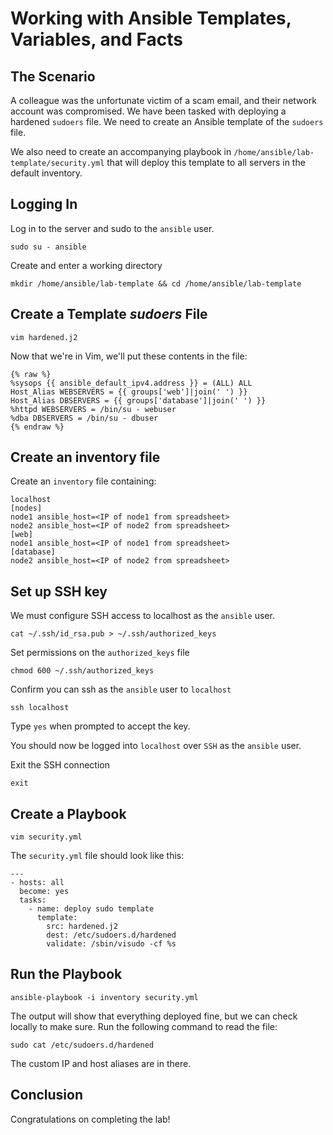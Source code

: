 # Working with Ansible Templates, Variables, and Facts

## The Scenario

A colleague was the unfortunate victim of a scam email, and their network account was compromised. We have been tasked with deploying a hardened `sudoers` file. We need to create an Ansible template of the `sudoers` file.

We also need to create an accompanying playbook in `/home/ansible/lab-template/security.yml` that will deploy this template to all servers in the default inventory.

## Logging In

Log in to the server and sudo to the `ansible` user.
 ```
 sudo su - ansible
 ```

Create and enter a working directory

 ```
 mkdir /home/ansible/lab-template && cd /home/ansible/lab-template
 ```

## Create a Template *sudoers* File

```
vim hardened.j2 
```

Now that we're in Vim, we'll put these contents in the file:

```
{% raw %}
%sysops {{ ansible_default_ipv4.address }} = (ALL) ALL
Host_Alias WEBSERVERS = {{ groups['web']|join(' ') }}
Host_Alias DBSERVERS = {{ groups['database']|join(' ') }}
%httpd WEBSERVERS = /bin/su - webuser
%dba DBSERVERS = /bin/su - dbuser
{% endraw %}
```

## Create an inventory file

Create an `inventory` file containing: 

```
localhost
[nodes]
node1 ansible_host=<IP of node1 from spreadsheet> 
node2 ansible_host=<IP of node2 from spreadsheet> 
[web]
node1 ansible_host=<IP of node1 from spreadsheet> 
[database]
node2 ansible_host=<IP of node2 from spreadsheet> 
```

## Set up SSH key

We must configure SSH access to localhost as the `ansible` user. 

```
cat ~/.ssh/id_rsa.pub > ~/.ssh/authorized_keys
```

 Set permissions on the `authorized_keys` file

```
chmod 600 ~/.ssh/authorized_keys
```



Confirm you can ssh as the `ansible` user to `localhost`

```
ssh localhost
```

Type `yes` when prompted to accept the key. 

You should now be logged into `localhost` over `SSH` as the `ansible` user. 



Exit the SSH connection

```
exit
```



## Create a Playbook

```
vim security.yml 
```

The `security.yml` file should look like this:

```
---
- hosts: all
  become: yes
  tasks:
    - name: deploy sudo template
      template:
        src: hardened.j2
        dest: /etc/sudoers.d/hardened
        validate: /sbin/visudo -cf %s
```

## Run the Playbook

```
ansible-playbook -i inventory security.yml 
```

The output will show that everything deployed fine, but we can check locally to make sure. Run the following command to read the file:

```
sudo cat /etc/sudoers.d/hardened 
```

The custom IP and host aliases are in there.

## Conclusion

Congratulations on completing the lab!
